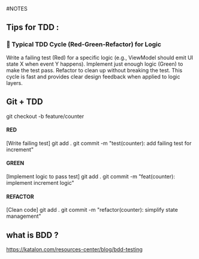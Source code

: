 #NOTES

## Tips for TDD : 

### 🧪 Typical TDD Cycle (Red-Green-Refactor) for Logic
Write a failing test (Red) for a specific logic (e.g., ViewModel should emit UI state X when event Y happens).
Implement just enough logic (Green) to make the test pass.
Refactor to clean up without breaking the test.
This cycle is fast and provides clear design feedback when applied to logic layers.

## Git + TDD

git checkout -b feature/counter

#### RED
[Write failing test]
git add .
git commit -m "test(counter): add failing test for increment"

#### GREEN
[Implement logic to pass test]
git add .
git commit -m "feat(counter): implement increment logic"

#### REFACTOR
[Clean code]
git add .
git commit -m "refactor(counter): simplify state management"

## what is BDD ?
https://katalon.com/resources-center/blog/bdd-testing
